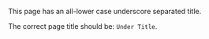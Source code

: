 This page has an all-lower case underscore separated title.

The correct page title should be: `Under Title`.

